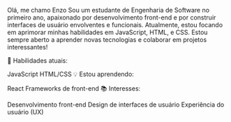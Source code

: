 Olá, me chamo Enzo
Sou um estudante de Engenharia de Software no primeiro ano, apaixonado por desenvolvimento front-end e por construir interfaces de usuário envolventes e funcionais. Atualmente, estou focando em aprimorar minhas habilidades em JavaScript, HTML, e CSS. Estou sempre aberto a aprender novas tecnologias e colaborar em projetos interessantes!

🚀 Habilidades atuais:

JavaScript
HTML/CSS
💡 Estou aprendendo:

React
Frameworks de front-end
📚 Interesses:

Desenvolvimento front-end
Design de interfaces de usuário
Experiência do usuário (UX)
